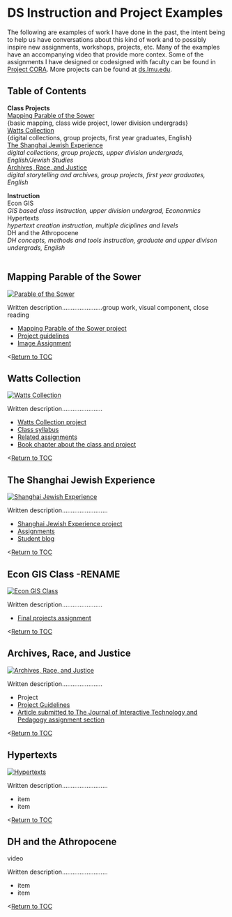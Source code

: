 # DS Instruction and Project Examples
The following are examples of work I have done in the past, the intent being to help us have conversations about this kind of work and to possibly inspire new assignments, workshops, projects, etc. Many of the examples have an accompanying video that provide more contex. Some of the assignments I have designed or codesigned with faculty can be found in [Project CORA](https://www.projectcora.org/users/melanie-hubbard). More projects can be found at [ds.lmu.edu](https://ds.lmu.edu/).

## Table of Contents

**Class Projects**<br>
[Mapping Parable of the Sower](#mapping-parable-of-the-sower)<br>
{basic mapping, class wide project, lower division undergrads}<br>
[Watts Collection](#watts-collection)<br>
{digital collections, group projects, first year graduates, English}<br>
[The Shanghai Jewish Experience](#the-shanghai-jewish-experience)<br>
  _digital collections, group projects, upper division undergrads, English/Jewish Studies_<br>
[Archives, Race, and Justice](#archives-race-and-justice)<br>
  _digital storytelling and archives, group projects, first year graduates, English_<br>

**Instruction**<br>
Econ GIS<br>
  _GIS based class instruction, upper division undergrad, Econonmics_<br>
Hypertexts<br>
  _hypertext creation instruction, multiple diciplines and levels_<br>
DH and the Athropocene<br>
  _DH concepts, methods and tools instruction, graduate and upper divison undergrads, English_<br><br>

## Mapping Parable of the Sower
[![Parable of the Sower](http://img.youtube.com/vi/e5y8ZPyR-v8/0.jpg)](http://www.youtube.com/watch?v=e5y8ZPyR-v8 "Knight Lab StoryMap")

Written description.......................group work, visual component, close reading

- [Mapping Parable of the Sower project](https://uploads.knightlab.com/storymapjs/17d4e3ebc9ba6280b11694156ede825d/parable-of-the-sower-section-01-02/index.html)
- [Project guidelines](http://ds.lmu.edu/wp-content/uploads/2018/07/ParableOfTheSowerAssignment.pdf)
- [Image Assignment](http://ds.lmu.edu/wp-content/uploads/2018/07/VisualImageExercise_LMU_ENGL2297.pdf) 

<[Return to TOC](#table-of-contents)

## Watts Collection
[![Watts Collection](http://img.youtube.com/vi/eKFaW0puXWI/0.jpg)](http://www.youtube.com/watch?v=eKFaW0puXWI "Watts Collection")

Written description.......................

- [Watts Collection project](http://watts.library.lmu.build/)
- [Class syllabus](http://watts.library.lmu.build/cms/files/original/502caf42bce9d0f2a691fc430898f5ac.pdf)
- [Related assignments](http://watts.library.lmu.build/cms/files/original/f271621385be8d50c5d900ce68d31077.pdf)
- [Book chapter about the class and project](https://digitalcommons.lmu.edu/librarian_pubs/93/)

<[Return to TOC](#table-of-contents)

## The Shanghai Jewish Experience
[![Shanghai Jewish Experience](http://img.youtube.com/vi/2t2i3oknjUI/0.jpg)](http://www.youtube.com/watch?v=2t2i3oknjUI "Shanghai Jewish Experience")

Written description..........................

- [Shanghai Jewish Experience project](https://ds.lmu.edu/shanghai-project/)
- [Assignments](http://dh.lmu.edu/wp-content/uploads/2015/05/LMU_JewishStudies434_ShanghaiProject.pdf )
- [Student blog](http://literatureoftheholoaust2015.tumblr.com/)

<[Return to TOC](#table-of-contents)

## Econ GIS Class -RENAME
[![Econ GIS Class](http://img.youtube.com/vi/paRwqOgDd-o/0.jpg)](http://www.youtube.com/watch?v=paRwqOgDd-o "Econ GIS Class")

Written description.......................

- [Final projects assignment](https://drive.google.com/file/d/1caaYYYQl0cdwezbYwpAyjvRVDB5Y4DiK/view?usp=sharing)

<[Return to TOC](#table-of-contents)

## Archives, Race, and Justice
[![Archives, Race, and Justice](http://img.youtube.com/vi/9tGOoccpCOI/0.jpg)](http://www.youtube.com/watch?v=9tGOoccpCOI "Archives, Race, and Justice")

Written description.......................

- Project
- [Project Guidelines](https://www.projectcora.org/assignment/archives-race-and-justice)
- [Article submitted to The Journal of Interactive Technology and Pedagogy assignment section](https://drive.google.com/file/d/1xHCOy__5uW36XImtgbWu0BosvwNqM84u/view?usp=sharing)

<[Return to TOC](#table-of-contents)

## Hypertexts
[![Hypertexts](http://img.youtube.com/vi/NnDs07u9tvI/0.jpg)](http://www.youtube.com/watch?v=NnDs07u9tvI "Hypertexts")

Written description..........................

- item
- item

<[Return to TOC](#table-of-contents)

## DH and the Athropocene

video

Written description..........................

- item
- item

<[Return to TOC](#table-of-contents)
